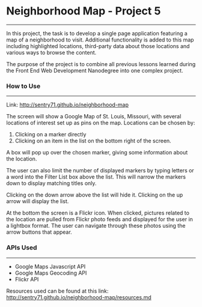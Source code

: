# Neighborhood Map - Project 5
---
In this project, the task is to develop a single page application featuring a map of a neighborhood to visit. Additional functionality is added to this map including highlighted locations, third-party data about those locations and various ways to browse the content.

The purpose of the project is to combine all previous lessons learned during the Front End Web Development Nanodegree into one complex project.

### How to Use
---
Link: http://sentry71.github.io/neighborhood-map

The screen will show a Google Map of St. Louis, Missouri, with several locations of interest set up as pins on the map. Locations can be chosen by:
1. Clicking on a marker directly
2. Clicking on an item in the list on the bottom right of the screen.

A box will pop up over the chosen marker, giving some information about the location.

The user can also limit the number of displayed markers by typing letters or a word into the Filter List box above the list. This will narrow the markers down to display matching titles only.

Clicking on the down arrow above the list will hide it. Clicking on the up arrow will display the list.

At the bottom the screen is a Flickr icon. When clicked, pictures related to the location are pulled from Flickr photo feeds and displayed for the user in a lightbox format. The user can navigate through these photos using the arrow buttons that appear.

### APIs Used
---
- Google Maps Javascript API
- Google Maps Geocoding API
- Flickr API


Resources used can be found at this link:
http://sentry71.github.io/neighborhood-map/resources.md
